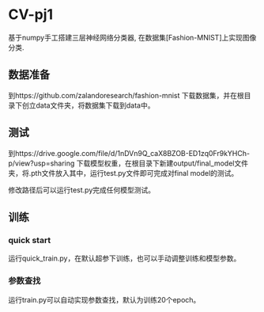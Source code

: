 # CV-pj1
基于numpy手工搭建三层神经网络分类器, 在数据集[Fashion-MNIST]上实现图像分类.
## 数据准备
到https://github.com/zalandoresearch/fashion-mnist 下载数据集，并在根目录下创立data文件夹，将数据集下载到data中。
## 测试
到https://drive.google.com/file/d/1nDVn9Q_caX8BZOB-ED1zq0Fr9kYHCh-p/view?usp=sharing 下载模型权重，在根目录下新建output/final_model文件夹，将.pth文件放入其中，运行test.py文件即可完成对final model的测试。

修改路径后可以运行test.py完成任何模型测试。
## 训练
### quick start
运行quick_train.py，在默认超参下训练，也可以手动调整训练和模型参数。
### 参数查找
运行train.py可以自动实现参数查找，默认为训练20个epoch。
